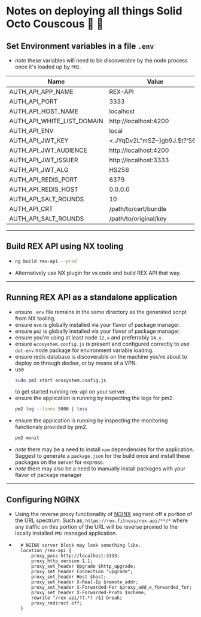 # Notes on deploying all things Solid Octo Couscous 🦖 🧦

## Set Environment variables in a file `.env`

-   _note_ these variables will need to be discoverable by the node process once it's loaded up by `PM2`.

| Name                       | Value                        |
| -------------------------- | ---------------------------- |
| AUTH_API_APP_NAME          | REX-API                      |
| AUTH_API_PORT              | 3333                         |
| AUTH_API_HOST_NAME         | localhost                    |
| AUTH_API_WHITE_LIST_DOMAIN | http://localhost:4200        |
| AUTH_API_ENV               | local                        |
| AUTH_API_JWT_KEY           | <.JYqDv2L"mSZ~]gb9J.$t?'S6`a |
| AUTH_API_JWT_AUDIENCE      | http://localhost:4200        |
| AUTH_API_JWT_ISSUER        | http://localhost:3333        |
| AUTH_API_JWT_ALG           | HS256                        |
| AUTH_API_REDIS_PORT        | 6379                         |
| AUTH_API_REDIS_HOST        | 0.0.0.0                      |
| AUTH_API_SALT_ROUNDS       | 10                           |
| AUTH_API_CRT               | /path/to/cert/bundle         |
| AUTH_API_SALT_ROUNDS       | /path/to/original/key        |

---

## Build REX API using NX tooling

-   ```bash
    ng build rex-api --prod
    ```
-   Alternatively use NX plugin for vs code and build REX API that way.

---

## Running REX API as a standalone application

-   ensure `.env` file remains in the same directory as the generated script from NX tooling.
-   ensure `nvm` is globally installed via your flavor of package manager.
-   ensure `pm2` is globally installed via your flavor of package manager.
-   ensure you're using at least node `12.x` and preferrably `14.x`.
-   ensure `ecosystem.config.js` is present and configured correctly to use `dot-env` node package for environment variable loading.
-   ensure redis database is discoverable on the machine you're about to deploy on through docker, or by means of a VPN.
-   use
    ```bash
    sudo pm2 start ecosystem.config.js
    ```
    to get started running rex-api on your server.
-   ensure the application is running by inspecting the logs for pm2.
    ```bash
    pm2 log --lines 5000 | less
    ```
-   ensure the application is running by inspecting the monitoring functionaly provided by pm2.
    ```bash
    pm2 monit
    ```
-   _note_ there may be a need to install `npm` dependencies for the application. Suggest to generate a `package.json` for the build once and install these packages on the server for express.
-   _note_ there may also be a need to manually install packages with your flavor of package manager

---

## Configuring NGINX

-   Using the reverse proxy functionaltiy of [NGINX](https://nginx.org/) segment off a portion of the URL spectrum. Such as, `https://rex.fitness/rex-api/**/*` where any traffic on this portion of the URL will be reverse proxied to the locally installed `PM2` managed application.
-   ```
      # NGINX server block may look something like.
      location /rex-api {
          proxy_pass http://localhost:3333;
          proxy_http_version 1.1;
          proxy_set_header Upgrade $http_upgrade;
          proxy_set_header Connection "upgrade";
          proxy_set_header Host $host;
          proxy_set_header X-Real-Ip $remote_addr;
          proxy_set_header X-Forwarded-For $proxy_add_x_forwarded_for;
          proxy_set_header X-Forwarded-Proto $scheme;
          rewrite ^/rex-api/?(.*) /$1 break;
          proxy_redirect off;
      }
    ```
